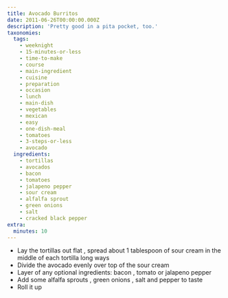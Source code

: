 ```yaml
---
title: Avocado Burritos
date: 2011-06-26T00:00:00.000Z
description: 'Pretty good in a pita pocket, too.'
taxonomies:
  tags:
    - weeknight
    - 15-minutes-or-less
    - time-to-make
    - course
    - main-ingredient
    - cuisine
    - preparation
    - occasion
    - lunch
    - main-dish
    - vegetables
    - mexican
    - easy
    - one-dish-meal
    - tomatoes
    - 3-steps-or-less
    - avocado
  ingredients:
    - tortillas
    - avocados
    - bacon
    - tomatoes
    - jalapeno pepper
    - sour cream
    - alfalfa sprout
    - green onions
    - salt
    - cracked black pepper
extra:
  minutes: 10
---
```

 - Lay the tortillas out flat , spread about 1 tablespoon of sour cream in the middle of each tortilla long ways
 - Divide the avocado evenly over top of the sour cream
 - Layer of any optional ingredients: bacon , tomato or jalapeno pepper
 - Add some alfalfa sprouts , green onions , salt and pepper to taste
 - Roll it up
